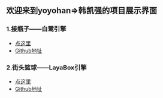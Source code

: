 ## 欢迎来到yoyohan=>韩凯强的项目展示界面

### 1.接瓶子——白鹭引擎
- [点这里](https://yoyohan1.github.io/ConveyerGame/)
- [Github地址](https://github.com/yoyohan1/ConveyerGame)
### 2.街头篮球——LayaBox引擎
- [点这里]()
- [Github地址](https://github.com/yoyohan1/Basketball)

